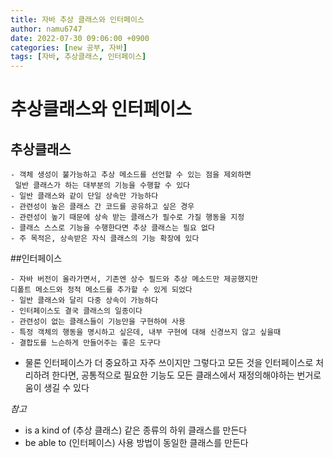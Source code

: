 ```yaml
---
title: 자바 추상 클래스와 인터페이스
author: namu6747
date: 2022-07-30 09:06:00 +0900
categories: [new 공부, 자바]
tags: [자바, 추상클래스, 인터페이스]
---
```


# 추상클래스와 인터페이스

## 추상클래스
```
- 객체 생성이 불가능하고 추상 메소드를 선언할 수 있는 점을 제외하면
 일반 클래스가 하는 대부분의 기능을 수행할 수 있다
- 일반 클래스와 같이 단일 상속만 가능하다
- 관련성이 높은 클래스 간 코드를 공유하고 싶은 경우
- 관련성이 높기 때문에 상속 받는 클래스가 필수로 가질 행동을 지정
- 클래스 스스로 기능을 수행한다면 추상 클래스는 필요 없다
- 주 목적은, 상속받은 자식 클래스의 기능 확장에 있다
```


##인터페이스
```
- 자바 버전이 올라가면서, 기존엔 상수 필드와 추상 메소드만 제공했지만
디폴트 메소드와 정적 메소드를 추가할 수 있게 되었다
- 일반 클래스와 달리 다중 상속이 가능하다
- 인터페이스도 결국 클래스의 일종이다
- 관련성이 없는 클래스들이 기능만을 구현하여 사용
- 특정 객체의 행동을 명시하고 싶은데, 내부 구현에 대해 신경쓰지 않고 싶을때
- 결합도를 느슨하게 만들어주는 좋은 도구다
```

- 물론 인터페이스가 더 중요하고 자주 쓰이지만 그렇다고
 모든 것을 인터페이스로 처리하려 한다면,
 공통적으로 필요한 기능도 모든 클래스에서 재정의해야하는
 번거로움이 생길 수 있다

*참고*
- is a kind of (추상 클래스)
같은 종류의 하위 클래스를 만든다
- be able to (인터페이스)
사용 방법이 동일한 클래스를 만든다



